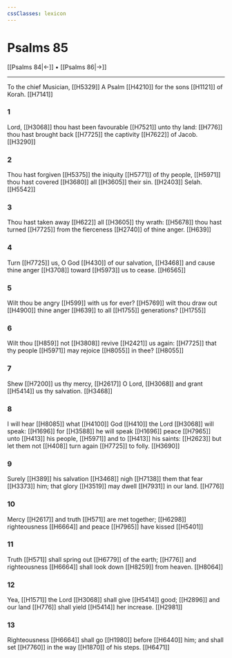 ```yaml
---
cssClasses: lexicon
---
```

# Psalms 85

[[Psalms 84|←]] • [[Psalms 86|→]]

---

To the chief Musician, [[H5329]] A Psalm [[H4210]] for the sons [[H1121]] of Korah. [[H7141]]

### 1
Lord, [[H3068]] thou hast been favourable [[H7521]] unto thy land: [[H776]] thou hast brought back [[H7725]] the captivity [[H7622]] of Jacob. [[H3290]]

### 2
Thou hast forgiven [[H5375]] the iniquity [[H5771]] of thy people, [[H5971]] thou hast covered [[H3680]] all [[H3605]] their sin. [[H2403]] Selah. [[H5542]]

### 3
Thou hast taken away [[H622]] all [[H3605]] thy wrath: [[H5678]] thou hast turned [[H7725]] from the fierceness [[H2740]] of thine anger. [[H639]]

### 4
Turn [[H7725]] us, O God [[H430]] of our salvation, [[H3468]] and cause thine anger [[H3708]] toward [[H5973]] us to cease. [[H6565]]

### 5
Wilt thou be angry [[H599]] with us for ever? [[H5769]] wilt thou draw out [[H4900]] thine anger [[H639]] to all [[H1755]] generations? [[H1755]]

### 6
Wilt thou [[H859]] not [[H3808]] revive [[H2421]] us again: [[H7725]] that thy people [[H5971]] may rejoice [[H8055]] in thee? [[H8055]]

### 7
Shew [[H7200]] us thy mercy, [[H2617]] O Lord, [[H3068]] and grant [[H5414]] us thy salvation. [[H3468]]

### 8
I will hear [[H8085]] what [[H4100]] God [[H410]] the Lord [[H3068]] will speak: [[H1696]] for [[H3588]] he will speak [[H1696]] peace [[H7965]] unto [[H413]] his people, [[H5971]] and to [[H413]] his saints: [[H2623]] but let them not [[H408]] turn again [[H7725]] to folly. [[H3690]]

### 9
Surely [[H389]] his salvation [[H3468]] nigh [[H7138]] them that fear [[H3373]] him; that glory [[H3519]] may dwell [[H7931]] in our land. [[H776]]

### 10
Mercy [[H2617]] and truth [[H571]] are met together; [[H6298]] righteousness [[H6664]] and peace [[H7965]] have kissed [[H5401]]

### 11
Truth [[H571]] shall spring out [[H6779]] of the earth; [[H776]] and righteousness [[H6664]] shall look down [[H8259]] from heaven. [[H8064]]

### 12
Yea, [[H1571]] the Lord [[H3068]] shall give [[H5414]] good; [[H2896]] and our land [[H776]] shall yield [[H5414]] her increase. [[H2981]]

### 13
Righteousness [[H6664]] shall go [[H1980]] before [[H6440]] him; and shall set [[H7760]] in the way [[H1870]] of his steps. [[H6471]]